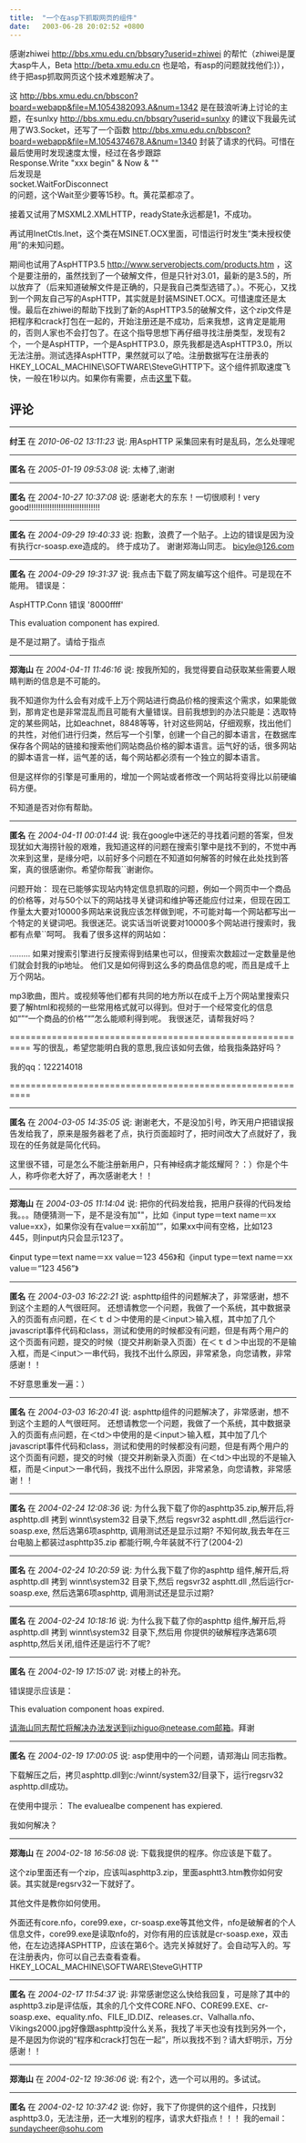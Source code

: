 ```yaml
---
title:  "一个在asp下抓取网页的组件"
date:   2003-06-28 20:02:52 +0800
---
```


感谢zhiwei http://bbs.xmu.edu.cn/bbsqry?userid=zhiwei 的帮忙（zhiwei是厦大asp牛人，Beta http://beta.xmu.edu.cn 也是哈，有asp的问题就找他们:)），终于把asp抓取网页这个技术难题解决了。  

这 http://bbs.xmu.edu.cn/bbscon?board=webapp&file=M.1054382093.A&num=1342 是在鼓浪听涛上讨论的主题，在sunlxy http://bbs.xmu.edu.cn/bbsqry?userid=sunlxy 的建议下我最先试用了W3.Socket，还写了一个函数 http://bbs.xmu.edu.cn/bbscon?board=webapp&file=M.1054374678.A&num=1340 封装了请求的代码。可惜在最后使用时发现速度太慢，经过在各步跟踪  
Response.Write "xxx begin" & Now & ""  
后发现是  
socket.WaitForDisconnect  
的问题，这个Wait至少要等15秒。ft。黄花菜都凉了。  

接着又试用了MSXML2.XMLHTTP，readyState永远都是1，不成功。  

再试用InetCtls.Inet，这个类在MSINET.OCX里面，可惜运行时发生“类未授权使用”的未知问题。  

期间也试用了AspHTTP3.5 http://www.serverobjects.com/products.htm ，这个是要注册的，虽然找到了一个破解文件，但是只针对3.01，最新的是3.5的，所以放弃了（后来知道破解文件是正确的，只是我自己类型选错了。）。不死心，又找到一个网友自己写的AspHTTP，其实就是封装MSINET.OCX。可惜速度还是太慢。最后在zhiwei的帮助下找到了新的AspHTTP3.5的破解文件，这个zip文件是把程序和crack打包在一起的，开始注册还是不成功，后来我想，这肯定是能用的，否则人家也不会打包了。在这个指导思想下再仔细寻找注册类型，发现有2个，一个是AspHTTP，一个是AspHTTP3.0，原先我都是选AspHTTP3.0，所以无法注册。测试选择AspHTTP，果然就可以了哈。注册数据写在注册表的HKEY_LOCAL_MACHINE\SOFTWARE\SteveG\HTTP下。这个组件抓取速度飞快，一般在1秒以内。如果你有需要，点击[这里](/images/2011/tech/AspHTTP35.zip)下载。  


## 评论

*****
**纣王** 在 *2010-06-02 13:11:23* 说: 用AspHTTP 采集回来有时是乱码，怎么处理呢

*****
**匿名** 在 *2005-01-19 09:53:08* 说: 太棒了,谢谢

*****
**匿名** 在 *2004-10-27 10:37:08* 说: 感谢老大的东东！一切很顺利！very good!!!!!!!!!!!!!!!!!!!!!!!!!!!!!!!

*****
**匿名** 在 *2004-09-29 19:40:33* 说: 抱歉，浪费了一个贴子。上边的错误是因为没有执行cr-soasp.exe造成的。
终于成功了。
谢谢郑海山同志。
bicyle@126.com

*****
**匿名** 在 *2004-09-29 19:31:37* 说: 我点击下载了网友编写这个组件。可是现在不能用。
错误是：

AspHTTP.Conn 错误 '8000ffff'

This evaluation component has expired.

是不是过期了。请给于指点

*****
**郑海山** 在 *2004-04-11 11:46:16* 说: 按我所知的，我觉得要自动获取某些需要人眼睛判断的信息是不可能的。

我不知道你为什么会有对成千上万个网站进行商品价格的搜索这个需求，如果能做到，那肯定也是非常混乱而且可能有大量错误。目前我想到的办法只能是：选取特定的某些网站，比如eachnet，8848等等，针对这些网站，仔细观察，找出他们的共性，对他们进行归类，然后写一个引擎，创建一个自己的脚本语言，在数据库保存各个网站的链接和搜索他们网站商品价格的脚本语言。运气好的话，很多网站的脚本语言一样，运气差的话，每个网站都必须有一个独立的脚本语言。

但是这样你的引擎是可重用的，增加一个网站或者修改一个网站将变得比以前硬编码方便。

不知道是否对你有帮助。

*****
**匿名** 在 *2004-04-11 00:01:44* 说: 我在google中迷茫的寻找着问题的答案，但发现犹如大海捞针般的艰难，我知道这样的问题在搜索引擎中是找不到的，不觉中再次来到这里，是缘分吧，以前好多个问题在不知道如何解答的时候在此处找到答案，真的很感谢你。希望你帮我``谢谢你。

问题开始：
现在已能够实现站内特定信息抓取的问题，例如一个网页中一个商品的价格等，对与50个以下的网站找寻关键词和维护等还能应付过来，但现在因工作量太大要对10000多网站来说我应该怎样做到呢，不可能对每一个网站都写出一个特定的关键词吧。我很迷茫。说实话当听说要对10000多个网站进行搜索时，我都有点晕``呵呵。
我看了很多这样的网站如：


.........
如果对搜索引擎进行反搜索得到结果也可以，但搜索次数超过一定数量是他们就会封我的ip地址。
他们又是如何得到这么多的商品信息的呢，而且是成千上万个网站。

mp3歌曲，图片。或视频等他们都有共同的地方所以在成千上万个网站里搜索只要了解html和视频的一些常用格式就可以得到。但对于一个经常变化的信息如“”“一个商品的价格”“”怎么能顺利得到呢。
我很迷茫，请帮我好吗？

==========================================================
写的很乱，希望您能明白我的意思,我应该如何去做，给我指条路好吗？

我的qq：122214018

==========================================================




*****
**匿名** 在 *2004-03-05 14:35:05* 说: 谢谢老大，不是没加引号，昨天用户把错误报告发给我了，原来是服务器老了点，执行页面超时了，把时间改大了点就好了，我现在的任务就是简化代码。

这里很不错，可是怎么不能注册新用户，只有神经病才能炫耀阿？：）你是个牛人，称呼你老大好了，再次感谢老大！！

*****
**郑海山** 在 *2004-03-05 11:14:04* 说: 把你的代码发给我，把用户获得的代码发给我。。。随便猜测一下，是不是没有加""，比如《input type＝text name＝xx value=xx》，如果你没有在value＝xx前加“”，如果xx中间有空格，比如123 445，则input内只会显示123了。

《input type＝text name＝xx value＝123 456》和《input type＝text name＝xx value＝“123 456”》

*****
**匿名** 在 *2004-03-03 16:22:21* 说: asphttp组件的问题解决了，非常感谢，想不到这个主题的人气很旺阿。
还想请教您一个问题，我做了一个系统，其中数据录入的页面有点问题，在＜ｔｄ＞中使用的是＜input＞输入框，其中加了几个javascript事件代码和class，测试和使用的时候都没有问题，但是有两个用户的这个页面有问题，提交的时候（提交并刷新录入页面）在＜ｔｄ＞中出现的不是输入框，而是＜input＞一串代码，我找不出什么原因，非常紧急，向您请教，非常感谢！！  

不好意思重发一遍：）

*****
**匿名** 在 *2004-03-03 16:20:41* 说: asphttp组件的问题解决了，非常感谢，想不到这个主题的人气很旺阿。
还想请教您一个问题，我做了一个系统，其中数据录入的页面有点问题，在＜td＞中使用的是＜input＞输入框，其中加了几个javascript事件代码和class，测试和使用的时候都没有问题，但是有两个用户的这个页面有问题，提交的时候（提交并刷新录入页面）在＜td＞中出现的不是输入框，而是＜input＞一串代码，我找不出什么原因，非常紧急，向您请教，非常感谢！！

*****
**匿名** 在 *2004-02-24 12:08:36* 说: 为什么我下载了你的asphttp35.zip,解开后,将asphttp.dll 拷到 winnt\system32 目录下,然后
regsvr32 asphtt.dll ,然后运行cr-soasp.exe,
然后选第6项asphttp, 调用测试还是显示过期?
不知何故,我去年在三台电脑上都装过asphttp35.zip 都能行啊,今年装就不行了(2004-2)

*****
**匿名** 在 *2004-02-24 10:20:59* 说: 为什么我下载了你的asphttp 组件,解开后,将asphttp.dll 拷到 winnt\system32 目录下,然后
regsvr32 asphtt.dll ,然后运行cr-soasp.exe,
然后选第6项asphttp, 调用测试还是显示过期?

*****
**匿名** 在 *2004-02-24 10:18:16* 说: 为什么我下载了你的asphttp 组件,解开后,将asphttp.dll 拷到 winnt\system32 目录下,然后用
你提供的破解程序选第6项asphttp,然后关闭,组件还是运行不了呢?

*****
**匿名** 在 *2004-02-19 17:15:07* 说: 对楼上的补充。

错误提示应该是：

This evaluation component hoas expired.

请海山同志帮忙将解决办法发送到jizhiguo@netease.com邮箱。拜谢

*****
**匿名** 在 *2004-02-19 17:00:05* 说: asp使用中的一个问题，请郑海山 同志指教。


下载解压之后，拷贝asphttp.dll到c:/winnt/system32/目录下，运行regsrv32 asphttp.dll成功。


在使用中提示：
The evaluealbe compenent has expiered.

我如何解决？

*****
**郑海山** 在 *2004-02-18 16:56:08* 说: 下载我提供的程序。你应该是下载了。

这个zip里面还有一个zip，应该叫asphttp3.zip，里面asphtt3.htm教你如何安装。其实就是regsrv32一下就好了。

其他文件是教你如何使用。

外面还有core.nfo，core99.exe，cr-soasp.exe等其他文件，nfo是破解者的个人信息文件，core99.exe是读取nfo的，对你有用的应该就是cr-soasp.exe，双击他，在左边选择ASPHTTP，应该在第6个。选完关掉就好了。会自动写入的。写在注册表内，你可以自己去查看查看。
HKEY_LOCAL_MACHINE\SOFTWARE\SteveG\HTTP

*****
**匿名** 在 *2004-02-17 11:54:37* 说: 非常感谢您这么快给我回复，可是除了其中的asphttp3.zip是评估版，其余的几个文件CORE.NFO、CORE99.EXE、cr-soasp.exe、equality.nfo、FILE_ID.DIZ、releases.cr、Valhalla.nfo、Vikings2000.jpg好像跟asphttp没什么关系，我找了半天也没有找到另外一个，是不是因为你说的“程序和crack打包在一起”，所以我找不到？请大虾明示，万分感谢！！

*****
**郑海山** 在 *2004-02-12 19:36:06* 说: 有2个，选一个可以用的。多试试。

*****
**匿名** 在 *2004-02-12 10:37:42* 说: 你好，我下了你提供的这个组件，只找到asphttp3.0，无法注册，还一大堆别的程序，请求大虾指点！！！
我的email：sundaycheer@sohu.com

